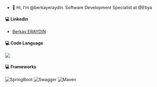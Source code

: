 - 👋 Hi, I’m @berkayeraydin. Software Development Specialist at @Etiya

#### 💻 Linkedin
* [Berkay ERAYDIN](https://www.linkedin.com/in/berkayeraydin/) 

#### 💻 Code Language
![](https://img.shields.io/badge/Java-ED8B00?style=for-the-badge&logo=java&logoColor=white)

#### 💻 Frameworks 
![SpringBoot](https://img.shields.io/badge/Spring-6DB33F?style=for-the-badge&logo=spring&logoColor=white)
![Swagger](https://img.shields.io/badge/Swagger-85EA2D?style=for-the-badge&logo=Swagger&logoColor=white)
![Maven](https://img.shields.io/badge/apache_maven-C71A36?style=for-the-badge&logo=apachemaven&logoColor=white)



<!---
berkayeraydin/berkayeraydin is a ✨ special ✨ repository because its `README.md` (this file) appears on your GitHub profile.
You can click the Preview link to take a look at your changes.
--->
